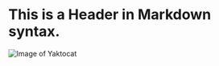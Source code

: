 # This is a Header in Markdown syntax.

![Image of Yaktocat](https://octodex.github.com/images/yaktocat.png)

